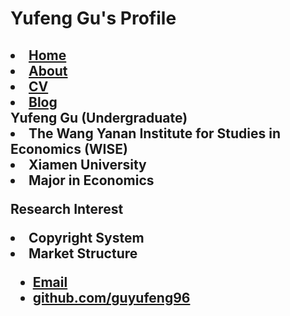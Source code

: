 # Yufeng Gu's Profile

<head>
<h2>
	<li><a href="/">Home</a></li>
		        	<li><a href="/about">About</a></li>
	        		<li><a href="/cv">CV</a></li>
	        		<li><a href="/blog">Blog</a></li>
	</head>

<body>
Yufeng Gu (Undergraduate)
	<li>The Wang Yanan Institute for Studies in Economics (WISE)</li>
	<li>Xiamen University</li>
	<li>Major in Economics</li>

Research Interest
<li>Copyright System</li>
<li>Market Structure</li>


<footer>
	    		<ul>
	        		<li><a href="mailto:guyf96@qq.com">Email</a></li>
	        		<li><a href="https://github.com/guyufeng96">github.com/guyufeng96</a></li>
				</ul>
			</footer>
